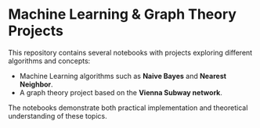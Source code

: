 # Machine Learning & Graph Theory Projects

This repository contains several notebooks with projects exploring different algorithms and concepts:

- Machine Learning algorithms such as **Naive Bayes** and **Nearest Neighbor**.  
- A graph theory project based on the **Vienna Subway network**.  

The notebooks demonstrate both practical implementation and theoretical understanding of these topics.

